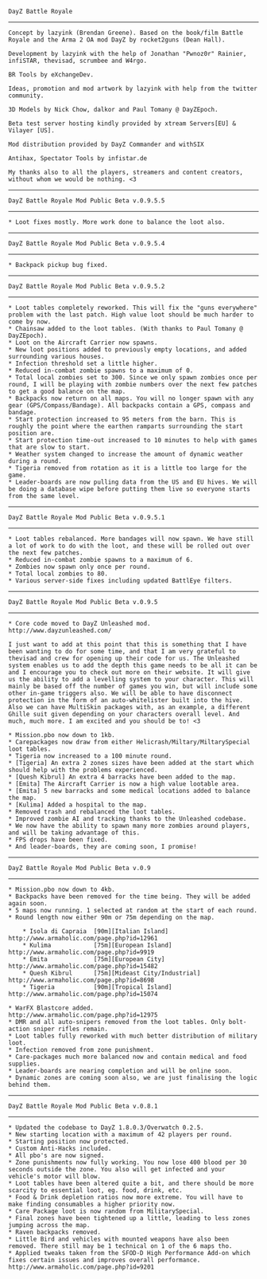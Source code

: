

	DayZ Battle Royale 
________________________________________________________________________________________________________________________________________


	Concept by lazyink (Brendan Greene). Based on the book/film Battle Royale and the Arma 2 OA mod DayZ by rocket2guns (Dean Hall).

	Development by lazyink with the help of Jonathan "Pwnoz0r" Rainier, infiSTAR, thevisad, scrumbee and W4rgo.

	BR Tools by eXchangeDev.

	Ideas, promotion and mod artwork by lazyink with help from the twitter community.

	3D Models by Nick Chow, dalkor and Paul Tomany @ DayZEpoch.

	Beta test server hosting kindly provided by xtream Servers[EU] & Vilayer [US].

	Mod distribution provided by DayZ Commander and withSIX

	Antihax, Spectator Tools by infistar.de
	
	My thanks also to all the players, streamers and content creators, without whom we would be nothing. <3
	

________________________________________________________________________________________________________________________________________

	DayZ Battle Royale Mod Public Beta v.0.9.5.5
________________________________________________________________________________________________________________________________________

	* Loot fixes mostly. More work done to balance the loot also.
________________________________________________________________________________________________________________________________________

	DayZ Battle Royale Mod Public Beta v.0.9.5.4
________________________________________________________________________________________________________________________________________

	* Backpack pickup bug fixed.
	
	
________________________________________________________________________________________________________________________________________

	DayZ Battle Royale Mod Public Beta v.0.9.5.2
________________________________________________________________________________________________________________________________________

	* Loot tables completely reworked. This will fix the "guns everywhere" problem with the last patch. High value loot should be much harder to come by now.
	* Chainsaw added to the loot tables. (With thanks to Paul Tomany @ DayZEpoch).
	* Loot on the Aircraft Carrier now spawns.
	* New loot positions added to previously empty locations, and added surrounding various houses.
	* Infection threshold set a little higher.
	* Reduced in-combat zombie spawns to a maximum of 0.
	* Total local zombies set to 300. Since we only spawn zombies once per round, I will be playing with zombie numbers over the next few patches to get a good balance on the map.
	* Backpacks now return on all maps. You will no longer spawn with any gear (GPS/Compass/Bandage). All backpacks contain a GPS, compass and bandage.
	* Start protection increased to 95 meters from the barn. This is roughly the point where the earthen ramparts surrounding the start position are.
	* Start protection time-out increased to 10 minutes to help with games that are slow to start.
	* Weather system changed to increase the amount of dynamic weather during a round.
	* Tigeria removed from rotation as it is a little too large for the game.
	* Leader-boards are now pulling data from the US and EU hives. We will be doing a database wipe before putting them live so everyone starts from the same level.
	

________________________________________________________________________________________________________________________________________

	DayZ Battle Royale Mod Public Beta v.0.9.5.1
________________________________________________________________________________________________________________________________________

	* Loot tables rebalanced. More bandages will now spawn. We have still a lot of work to do with the loot, and these will be rolled out over the next few patches.
	* Reduced in-combat zombie spawns to a maximum of 6.
	* Zombies now spawn only once per round.
	* Total local zombies to 80. 
	* Various server-side fixes including updated BattlEye filters. 
	

________________________________________________________________________________________________________________________________________

	DayZ Battle Royale Mod Public Beta v.0.9.5
________________________________________________________________________________________________________________________________________

	* Core code moved to DayZ Unleashed mod. 				http://www.dayzunleashed.com/
		
	I just want to add at this point that this is something that I have been wanting to do for some time, and that I am very grateful to thevisad and crew for opening up their code for us. The Unleashed system enables us to add the depth this game needs to be all it can be and I encourage you to check out more on their website. It will give us the ability to add a levelling system to your character. This will mainly be based off the number of games you win, but will include some other in-game triggers also. We will be able to have disconnect protection in the form of an auto-whitelister built into the hive. Also we can have MultiSkin packages with, as an example, a different Ghille suit given depending on your characters overall level. And much, much more. I am excited and you should be to! <3
	
	* Mission.pbo now down to 1kb.
	* Carepackages now draw from either Helicrash/Miltary/MiltarySpecial loot tables.
	* Tigeria now increased to a 100 minute round.
	* [Tigeria] An extra 2 zones sizes have been added at the start which should help with the problems experienced.
	* [Quesh Kibrul] An extra 4 barracks have been added to the map.
	* [Emita] The Aircraft Carrier is now a high value lootable area.
	* [Emita] 5 new barracks and some medical locations added to balance the map.
	* [Kulima] Added a hospital to the map.
	* Removed trash and rebalanced the loot tables.
	* Improved zombie AI and tracking thanks to the Unleashed codebase.
	* We now have the ability to spawn many more zombies around players, and will be taking advantage of this.
	* FPS drops have been fixed.
	* And leader-boards, they are coming soon, I promise!

________________________________________________________________________________________________________________________________________

	DayZ Battle Royale Mod Public Beta v.0.9
________________________________________________________________________________________________________________________________________

	* Mission.pbo now down to 4kb.
	* Backpacks have been removed for the time being. They will be added again soon.
	* 5 maps now running. 1 selected at random at the start of each round. 
	* Round length now either 90m or 75m depending on the map.
	
		* Isola di Capraia 	[90m][Italian Island]			http://www.armaholic.com/page.php?id=12961
		* Kulima 			[75m][European Island]			http://www.armaholic.com/page.php?id=9919
		* Emita 			[75m][European City]			http://www.armaholic.com/page.php?id=15482
		* Quesh Kibrul		[75m][Mideast City/Industrial]	http://www.armaholic.com/page.php?id=8698
		* Tigeria 			[90m][Tropical Island]			http://www.armaholic.com/page.php?id=15074

	* WarFX Blastcore added. 								http://www.armaholic.com/page.php?id=12975
	* DMR and all auto-snipers removed from the loot tables. Only bolt-action sniper rifles remain.
	* Loot tables fully reworked with much better distribution of military loot.
	* Infection removed from zone punishment.
	* Care-packages much more balanced now and contain medical and food supplies.
	* Leader-boards are nearing completion and will be online soon.
	* Dynamic zones are coming soon also, we are just finalising the logic behind them.

________________________________________________________________________________________________________________________________________

	DayZ Battle Royale Mod Public Beta v.0.8.1
________________________________________________________________________________________________________________________________________

	* Updated the codebase to DayZ 1.8.0.3/Overwatch 0.2.5.
	* New starting location with a maximum of 42 players per round.
	* Starting position now protected.
	* Custom Anti-Hacks included.
	* All pbo's are now signed.
	* Zone punishments now fully working. You now lose 400 blood per 30 seconds outside the zone. You also will get infected and your vehicle's motor will blow.
	* Loot tables have been altered quite a bit, and there should be more scarcity to essential loot, eg. food, drink, etc.
	* Food & Drink depletion ratios now more extreme. You will have to make finding consumables a higher priority now.
	* Care Package loot is now random from MilitarySpecial.
	* Final zones have been tightened up a little, leading to less zones jumping across the map.
	* Raven backpacks removed.
	* Little Bird and vehicles with mounted weapons have also been removed. There still may be 1 technical on 1 of the 6 maps tho.
	* Applied tweaks taken from the SFOD-D High Performance Add-on which fixes certain issues and improves overall performance. http://www.armaholic.com/page.php?id=9201


